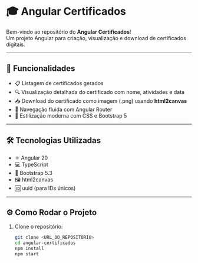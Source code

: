 # 🎓 Angular Certificados

Bem-vindo ao repositório do **Angular Certificados**!  
Um projeto Angular para criação, visualização e download de certificados digitais.

---

## 🚀 Funcionalidades

- 📋 Listagem de certificados gerados  
- 🔍 Visualização detalhada do certificado com nome, atividades e data  
- 📥 Download do certificado como imagem (.png) usando **html2canvas**  
- 🔗 Navegação fluida com Angular Router  
- 🎨 Estilização moderna com CSS e Bootstrap 5  

---

## 🛠️ Tecnologias Utilizadas

- ⚛️ Angular 20  
- 💻 TypeScript  
- 🎨 Bootstrap 5.3  
- 🖼️ html2canvas  
- 🆔 uuid (para IDs únicos)  

---

## ⚙️ Como Rodar o Projeto

1. Clone o repositório:  
   ```bash
   git clone <URL_DO_REPOSITORIO>
   cd angular-certificados
   npm install
   npm start

